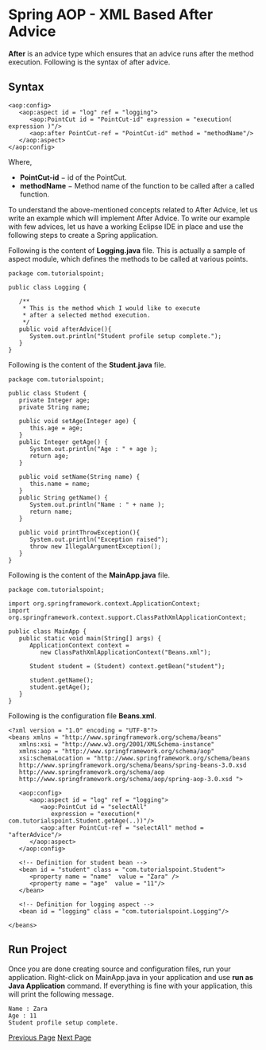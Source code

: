 # Spring AOP - XML Based After Advice
**After** is an advice type which ensures that an advice runs after the method execution. Following is the syntax of after advice.

## Syntax
```
<aop:config>
   <aop:aspect id = "log" ref = "logging">
      <aop:PointCut id = "PointCut-id" expression = "execution( expression )"/>    
      <aop:after PointCut-ref = "PointCut-id" method = "methodName"/>
   </aop:aspect>
</aop:config>
```
Where,

   * **PointCut-id** − id of the PointCut.
   * **methodName** − Method name of the function to be called after a called function.

To understand the above-mentioned concepts related to After Advice, let us write an example which will implement After Advice. To write our example with few advices, let us have a working Eclipse IDE in place and use the following steps to create a Spring application.

Following is the content of **Logging.java** file. This is actually a sample of aspect module, which defines the methods to be called at various points.

```
package com.tutorialspoint;

public class Logging {

   /** 
    * This is the method which I would like to execute
    * after a selected method execution.
    */
   public void afterAdvice(){
      System.out.println("Student profile setup complete.");
   }   
}
```
Following is the content of the **Student.java** file.

```
package com.tutorialspoint;

public class Student {
   private Integer age;
   private String name;

   public void setAge(Integer age) {
      this.age = age;
   }
   public Integer getAge() {
      System.out.println("Age : " + age );
      return age;
   }

   public void setName(String name) {
      this.name = name;
   }
   public String getName() {
      System.out.println("Name : " + name );
      return name;
   }
   
   public void printThrowException(){
      System.out.println("Exception raised");
      throw new IllegalArgumentException();
   }
}
```
Following is the content of the **MainApp.java** file.

```
package com.tutorialspoint;

import org.springframework.context.ApplicationContext;
import org.springframework.context.support.ClassPathXmlApplicationContext;

public class MainApp {
   public static void main(String[] args) {
      ApplicationContext context = 
         new ClassPathXmlApplicationContext("Beans.xml");

      Student student = (Student) context.getBean("student");

      student.getName();
      student.getAge();     
   }
}
```
Following is the configuration file **Beans.xml**.

```
<?xml version = "1.0" encoding = "UTF-8"?>
<beans xmlns = "http://www.springframework.org/schema/beans"
   xmlns:xsi = "http://www.w3.org/2001/XMLSchema-instance" 
   xmlns:aop = "http://www.springframework.org/schema/aop"
   xsi:schemaLocation = "http://www.springframework.org/schema/beans
   http://www.springframework.org/schema/beans/spring-beans-3.0.xsd 
   http://www.springframework.org/schema/aop 
   http://www.springframework.org/schema/aop/spring-aop-3.0.xsd ">

   <aop:config>
      <aop:aspect id = "log" ref = "logging">
         <aop:PointCut id = "selectAll" 
            expression = "execution(* com.tutorialspoint.Student.getAge(..))"/>
         <aop:after PointCut-ref = "selectAll" method = "afterAdvice"/>
      </aop:aspect>
   </aop:config>

   <!-- Definition for student bean -->
   <bean id = "student" class = "com.tutorialspoint.Student">
      <property name = "name"  value = "Zara" />
      <property name = "age"  value = "11"/>      
   </bean>

   <!-- Definition for logging aspect -->
   <bean id = "logging" class = "com.tutorialspoint.Logging"/> 
      
</beans>
```
## Run Project
Once you are done creating source and configuration files, run your application. Right-click on MainApp.java in your application and use **run as Java Application** command. If everything is fine with your application, this will print the following message.

```
Name : Zara
Age : 11
Student profile setup complete.
```

[Previous Page](../springaop/springaop_before_advice.md) [Next Page](../springaop/springaop_after_returning.md) 
